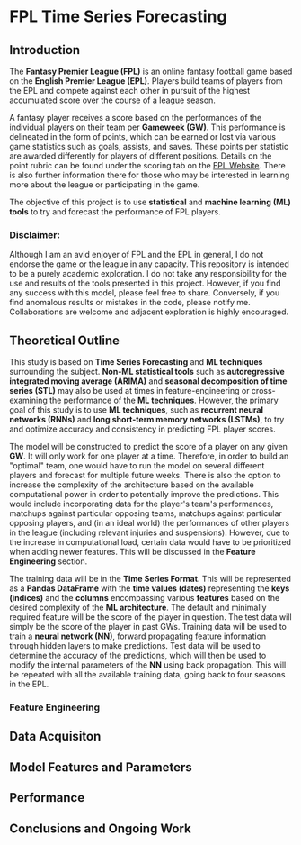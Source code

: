 # FPL Time Series Forecasting
## Introduction

The **Fantasy Premier League (FPL)** is an online fantasy football game based on the **English Premier League (EPL)**. Players build teams of players from the EPL and compete against each other in pursuit of the highest accumulated score over the course of a league season.

A fantasy player receives a score based on the performances of the individual players on their team per **Gameweek (GW)**. This performance is delineated in the form of points, which can be earned or lost via various game statistics such as goals, assists, and saves. These points per statistic are awarded differently for players of different positions. Details on the point rubric can be found under the scoring tab on the [FPL Website](https://fantasy.premierleague.com/help/rules). There is also further information there for those who may be interested in learning more about the league or participating in the game.

The objective of this project is to use **statistical** and **machine learning (ML) tools** to try and forecast the performance of FPL players.

### Disclaimer:
Although I am an avid enjoyer of FPL and the EPL in general, I do not endorse the game or the league in any capacity. This repository is intended to be a purely academic exploration. I do not take any responsibility for the use and results of the tools presented in this project. However, if you find any success with this model, please feel free to share. Conversely, if you find anomalous results or mistakes in the code, please notify me. Collaborations are welcome and adjacent exploration is highly encouraged.

## Theoretical Outline

This study is based on **Time Series Forecasting** and **ML techniques** surrounding the subject. **Non-ML statistical tools** such as **autoregressive integrated moving average (ARIMA)** and **seasonal decomposition of time series (STL)** may also be used at times in feature-engineering or cross-examining the performance of the **ML techniques**. However, the primary goal of this study is to use **ML techniques**, such as **recurrent neural networks (RNNs)** and **long short-term memory networks (LSTMs)**, to try and optimize accuracy and consistency in predicting FPL player scores.

The model will be constructed to predict the score of a player on any given **GW**. It will only work for one player at a time<!--, but depending on the desired complexity and available computational power, neural networks built for one player may be incorporated in the neural network for another player-->. Therefore, in order to build an "optimal" team, one would have to run the model on several different players and forecast for multiple future weeks. There is also the option to increase the complexity of the architecture based on the available computational power in order to potentially improve the predictions. This would include incorporating data for the player's team's performances, matchups against particular opposing teams, matchups against particular opposing players, and (in an ideal world) the performances of other players in the league (including relevant injuries and suspensions). However, due to the increase in computational load, certain data would have to be prioritized when adding newer features. This will be discussed in the **Feature Engineering** section.

The training data will be in the **Time Series Format**. This will be represented as a **Pandas DataFrame** with the **time values (dates)** representing the **keys (indices)** and the **columns** encompassing various **features** based on the desired complexity of the **ML architecture**. The default and minimally required feature will be the score of the player in question. The test data will simply be the score of the player in past GWs. Training data will be used to train a **neural network (NN)**, forward propagating feature information through hidden layers to make predictions. Test data will be used to determine the accuracy of the predictions, which will then be used to modify the internal parameters of the **NN** using back propagation. This will be repeated with all the available training data, going back to four seasons in the EPL.

### Feature Engineering



## Data Acquisiton

## Model Features and Parameters

## Performance

## Conclusions and Ongoing Work

